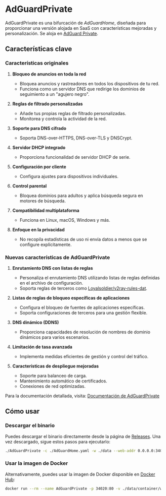 # AdGuardPrivate

AdGuardPrivate es una bifurcación de _AdGuardHome_, diseñada para proporcionar una versión alojada en SaaS con características mejoradas y personalización. Se aloja en [AdGuard Private](https://adguardprivate.com).

## Características clave

### Características originales

1. **Bloqueo de anuncios en toda la red**

   - Bloquea anuncios y rastreadores en todos los dispositivos de tu red.
   - Funciona como un servidor DNS que redirige los dominios de seguimiento a un "agujero negro".

2. **Reglas de filtrado personalizadas**

   - Añade tus propias reglas de filtrado personalizadas.
   - Monitorea y controla la actividad de la red.

3. **Soporte para DNS cifrado**

   - Soporta DNS-over-HTTPS, DNS-over-TLS y DNSCrypt.

4. **Servidor DHCP integrado**

   - Proporciona funcionalidad de servidor DHCP de serie.

5. **Configuración por cliente**

   - Configura ajustes para dispositivos individuales.

6. **Control parental**

   - Bloquea dominios para adultos y aplica búsqueda segura en motores de búsqueda.

7. **Compatibilidad multiplataforma**

   - Funciona en Linux, macOS, Windows y más.

8. **Enfoque en la privacidad**
   - No recopila estadísticas de uso ni envía datos a menos que se configure explícitamente.

### Nuevas características de AdGuardPrivate

1. **Enrutamiento DNS con listas de reglas**

   - Personaliza el enrutamiento DNS utilizando listas de reglas definidas en el archivo de configuración.
   - Soporta reglas de terceros como [Loyalsoldier/v2ray-rules-dat](https://github.com/Loyalsoldier/v2ray-rules-dat).

2. **Listas de reglas de bloqueo específicas de aplicaciones**

   - Configura el bloqueo de fuentes de aplicaciones específicas.
   - Soporta configuraciones de terceros para una gestión flexible.

3. **DNS dinámico (DDNS)**

   - Proporciona capacidades de resolución de nombres de dominio dinámicos para varios escenarios.

4. **Limitación de tasa avanzada**

   - Implementa medidas eficientes de gestión y control del tráfico.

5. **Características de despliegue mejoradas**
   - Soporte para balanceo de carga.
   - Mantenimiento automático de certificados.
   - Conexiones de red optimizadas.

Para la documentación detallada, visita: [Documentación de AdGuardPrivate](https://adguardprivate.com/docs/)

## Cómo usar

### Descargar el binario

Puedes descargar el binario directamente desde la página de [Releases](https://github.com/AdGuardPrivate/AdGuardPrivate/releases). Una vez descargado, sigue estos pasos para ejecutarlo:

```bash
./AdGuardPrivate -c ./AdGuardHome.yaml -w ./data --web-addr 0.0.0.0:34020 --local-frontend --no-check-update --verbose
```

### Usar la imagen de Docker

Alternativamente, puedes usar la imagen de Docker disponible en [Docker Hub](https://hub.docker.com/repository/docker/adguardprivate/adguardprivate):

```bash
docker run --rm --name AdGuardPrivate -p 34020:80 -v ./data/container/work:/opt/adguardhome/work -v ./data/container/conf:/opt/adguardhome/conf adguardprivate/adguardprivate:latest
```